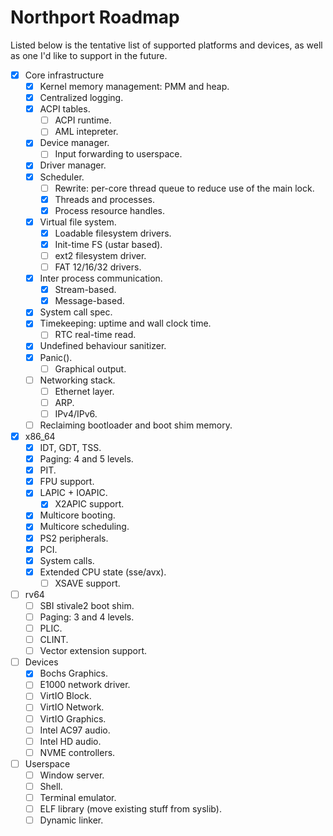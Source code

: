 # Northport Roadmap
Listed below is the tentative list of supported platforms and devices, as well as one I'd like to support in the future.

- [x] Core infrastructure
    - [x] Kernel memory management: PMM and heap.
    - [x] Centralized logging.
    - [x] ACPI tables.
        - [ ] ACPI runtime.
        - [ ] AML intepreter.
    - [x] Device manager.
        - [ ] Input forwarding to userspace.
    - [x] Driver manager.
    - [x] Scheduler.
        - [ ] Rewrite: per-core thread queue to reduce use of the main lock.
        - [x] Threads and processes.
        - [x] Process resource handles.
    - [x] Virtual file system.
        - [x] Loadable filesystem drivers.
        - [x] Init-time FS (ustar based).
        - [ ] ext2 filesystem driver.
        - [ ] FAT 12/16/32 drivers.
    - [x] Inter process communication.
        - [x] Stream-based.
        - [x] Message-based.
    - [x] System call spec.
    - [x] Timekeeping: uptime and wall clock time.
        - [ ] RTC real-time read.
    - [x] Undefined behaviour sanitizer.
    - [x] Panic().
        - [ ] Graphical output.
    - [ ] Networking stack.
        - [ ] Ethernet layer.
        - [ ] ARP.
        - [ ] IPv4/IPv6.
    - [ ] Reclaiming bootloader and boot shim memory.

- [x] x86_64
    - [x] IDT, GDT, TSS.
    - [x] Paging: 4 and 5 levels.
    - [x] PIT.
    - [x] FPU support.
    - [x] LAPIC + IOAPIC.
        - [x] X2APIC support.
    - [x] Multicore booting.
    - [x] Multicore scheduling.
    - [x] PS2 peripherals.
    - [x] PCI.
    - [x] System calls.
    - [x] Extended CPU state (sse/avx).
        - [ ] XSAVE support.
    
- [ ] rv64
    - [ ] SBI stivale2 boot shim.
    - [ ] Paging: 3 and 4 levels.
    - [ ] PLIC.
    - [ ] CLINT.
    - [ ] Vector extension support.

- [ ] Devices
    - [x] Bochs Graphics.
    - [ ] E1000 network driver.
    - [ ] VirtIO Block.
    - [ ] VirtIO Network.
    - [ ] VirtIO Graphics.
    - [ ] Intel AC97 audio.
    - [ ] Intel HD audio.
    - [ ] NVME controllers.

- [ ] Userspace
    - [ ] Window server.
    - [ ] Shell.
    - [ ] Terminal emulator.
    - [ ] ELF library (move existing stuff from syslib).
    - [ ] Dynamic linker.
